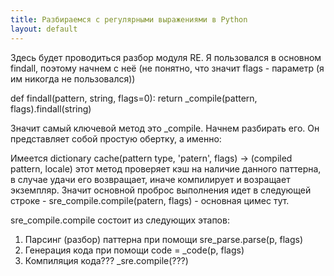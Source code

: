 ```yaml
---
title: Разбираемся с регулярными выражениями в Python
layout: default
---
```


Здесь будет проводиться разбор модуля RE. Я пользовался в основном findall, поэтому начнем с неё 
(не понятно, что значит flags - параметр (я им никогда не пользовался))

def findall(pattern, string, flags=0):
    return _compile(pattern, flags).findall(string)
    
Значит самый ключевой метод это _compile. Начнем разбирать его. Он представляет собой простую обертку, а именно:

Имеется dictionary cache(pattern type, 'patern', flags) -> (compiled pattern, locale)
этот метод проверяет кэш на наличие данного паттерна, в случае удачи его возвращает, иначе компилирует и возращает экземпляр.
Значит основной проброс выполнения идет в следующей строке - sre_compile.compile(patern, flags) - основная цимес тут.

sre_compile.compile состоит из следующих этапов:

1)  Парсинг (разбор) паттерна при помощи sre_parse.parse(p, flags)
2)  Генерация кода при помощи code = _code(p, flags)
3)  Компиляция кода??? _sre.compile(???)


    
